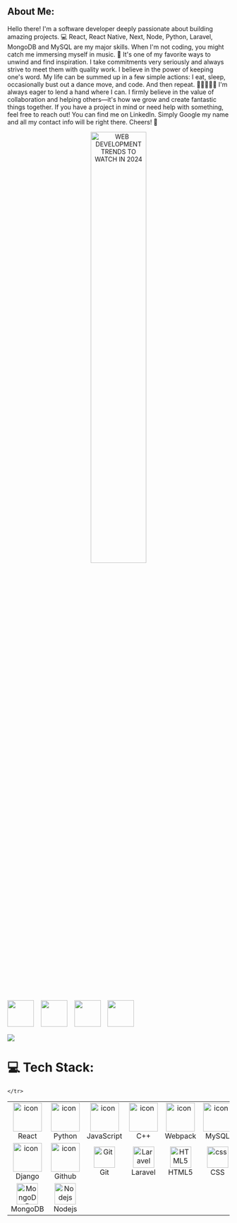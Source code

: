 <h2>About Me:</h2>
Hello there! I'm a software developer deeply passionate about building amazing
projects. 💻 React, React Native, Next, Node, Python, Laravel, MongoDB and MySQL
are my major skills. When I'm not coding, you might catch me immersing myself in
music. 🎵 It's one of my favorite ways to unwind and find inspiration. I take
commitments very seriously and always strive to meet them with quality work. I
believe in the power of keeping one's word. My life can be summed up in a few
simple actions: I eat, sleep, occasionally bust out a dance move, and code. And
then repeat. 🍔💤💃👨‍💻 I'm always eager to lend a hand where I can. I firmly
believe in the value of collaboration and helping others—it's how we grow and
create fantastic things together. If you have a project in mind or need help
with something, feel free to reach out! You can find me on LinkedIn. Simply
Google my name and all my contact info will be right there. Cheers! 🎉

<p align="center" dir="auto">
<img class="cover-img__image relative w-full h-full object-cover" fetchpriority="high" data-embed-id="cover-image" alt="WEB DEVELOPMENT TRENDS TO WATCH IN 2024" data-nsfw-filter-status="sfw" style="width: 50%; visibility: visible;" src="https://media.licdn.com/dms/image/D4E12AQGXZ3MdgJvtaA/article-cover_image-shrink_720_1280/0/1701867433157?e=2147483647&amp;v=beta&amp;t=4vo4z_z_N2G5oeVMYu-wAuCtqmVG59DctQpj_iAgTG8">
</p>


  <a href="https://join.skype.com/invite/MpOSBGkUU4XE" rel="nofollow"><img
      src="https://camo.githubusercontent.com/e91b2026169a53f2647d41e6a601d15db6d98e5d22ff2c49aa2c6ffbef7838cc/68747470733a2f2f696d672e69636f6e73382e636f6d2f636f6c6f722f32782f736b7970652e706e67"
      width="60" data-canonical-src="https://img.icons8.com/color/2x/skype.png"
      style="max-width: 100%; visibility: visible" data-nsfw-filter-status="sfw" /></a>
  &nbsp;&nbsp;
  <a href="https://t.me/k90fox" rel="nofollow"><img
      src="https://camo.githubusercontent.com/0e322093be9a72e177af4083f108faa8a0d981f67ce938a8524fe98351fc2003/68747470733a2f2f696d672e69636f6e73382e636f6d2f636f6c6f722f32782f74656c656772616d2d6170702e706e67"
      width="60" data-canonical-src="https://img.icons8.com/color/2x/telegram-app.png"
      style="max-width: 100%; visibility: visible" data-nsfw-filter-status="sfw" /></a>
  &nbsp;&nbsp;
  <a href="javascript:;" rel="nofollow"><img
      src="https://camo.githubusercontent.com/e7aa428f03f8b182b658a4e0ab3ee4bd8141b7119ff54db55cbaff594370365d/68747470733a2f2f696d672e69636f6e73382e636f6d2f666c75656e63792f32782f6c696e6b6564696e2e706e67"
      width="60" data-canonical-src="https://img.icons8.com/fluency/2x/linkedin.png"
      style="max-width: 100%; visibility: visible" data-nsfw-filter-status="sfw" /></a>
  &nbsp;&nbsp;
  <a href="javascript:;"><img
      src="https://camo.githubusercontent.com/87a833daf96ce2e80b1b95f25134c82e688f0f8d8233162ed4ad4dd920ab1694/68747470733a2f2f696d672e69636f6e73382e636f6d2f666c75656e63792f32782f676d61696c2d6e65772e706e67"
      width="60" data-canonical-src="https://img.icons8.com/fluency/2x/gmail-new.png"
      style="max-width: 100%; visibility: visible" data-nsfw-filter-status="sfw" /></a>
</p>

[![](https://visitcount.itsvg.in/api?id=bimashazaman&label=Profile%20Views%20Per%20Month&icon=1&pretty=false)](https://visitcount.itsvg.in)
# 💻 Tech Stack:

<table align="center">
  <tbody>
    <tr>
      <td align="center" width="96">
        <a target="_blank" rel="noopener noreferrer nofollow"
          href="https://camo.githubusercontent.com/48a026f4399514afed27e76efb9f48e139a0ba4b613d933a8c7a094dc1da475c/68747470733a2f2f74656368737461636b2d67656e657261746f722e76657263656c2e6170702f72656163742d69636f6e2e737667"><img
            src="https://camo.githubusercontent.com/48a026f4399514afed27e76efb9f48e139a0ba4b613d933a8c7a094dc1da475c/68747470733a2f2f74656368737461636b2d67656e657261746f722e76657263656c2e6170702f72656163742d69636f6e2e737667"
            alt="icon" width="65" height="65" data-canonical-src="https://techstack-generator.vercel.app/react-icon.svg"
            style="max-width: 100%; visibility: visible" data-nsfw-filter-status="sfw" /></a>
        <br />React
      </td>
      <td align="center" width="96">
        <a href="#macropower-tech">
          <img
            src="https://camo.githubusercontent.com/52ec9548f75773e7841dd77f89a654e8a0bc2cce02da2eb43f84240f50351512/68747470733a2f2f74656368737461636b2d67656e657261746f722e76657263656c2e6170702f707974686f6e2d69636f6e2e737667"
            alt="icon" width="65" height="65"
            data-canonical-src="https://techstack-generator.vercel.app/python-icon.svg"
            style="max-width: 100%; visibility: visible" data-nsfw-filter-status="sfw" />
        </a>
        <br />Python
      </td>
      <td align="center" width="96">
        <a target="_blank" rel="noopener noreferrer nofollow"
          href="https://camo.githubusercontent.com/0418a2bf25601cc5d8fae74f654b10d5734360ff2b1bb3b2fea4bb086baf5586/68747470733a2f2f74656368737461636b2d67656e657261746f722e76657263656c2e6170702f6a732d69636f6e2e737667"><img
            src="https://camo.githubusercontent.com/0418a2bf25601cc5d8fae74f654b10d5734360ff2b1bb3b2fea4bb086baf5586/68747470733a2f2f74656368737461636b2d67656e657261746f722e76657263656c2e6170702f6a732d69636f6e2e737667"
            alt="icon" width="65" height="65" data-canonical-src="https://techstack-generator.vercel.app/js-icon.svg"
            style="max-width: 100%; visibility: visible" data-nsfw-filter-status="sfw" /></a>
        <br />JavaScript
      </td>
      <td align="center" width="96">
        <a target="_blank" rel="noopener noreferrer nofollow"
          href="https://camo.githubusercontent.com/5cbf52740afc324c4f1a132543c6de32bf96ef976e482aca9d374589dd1b3d4d/68747470733a2f2f74656368737461636b2d67656e657261746f722e76657263656c2e6170702f6370702d69636f6e2e737667"><img
            src="https://camo.githubusercontent.com/5cbf52740afc324c4f1a132543c6de32bf96ef976e482aca9d374589dd1b3d4d/68747470733a2f2f74656368737461636b2d67656e657261746f722e76657263656c2e6170702f6370702d69636f6e2e737667"
            alt="icon" width="65" height="65" data-canonical-src="https://techstack-generator.vercel.app/cpp-icon.svg"
            style="max-width: 100%; visibility: visible" data-nsfw-filter-status="sfw" /></a>
        <br />C++
      </td>
      <td align="center" width="96">
        <a target="_blank" rel="noopener noreferrer nofollow"
          href="https://camo.githubusercontent.com/06187b72fe2f30427175d4aa9586942c65db4d83e7f026df0fb755c87d324e3a/68747470733a2f2f74656368737461636b2d67656e657261746f722e76657263656c2e6170702f7765627061636b2d69636f6e2e737667"><img
            src="https://camo.githubusercontent.com/06187b72fe2f30427175d4aa9586942c65db4d83e7f026df0fb755c87d324e3a/68747470733a2f2f74656368737461636b2d67656e657261746f722e76657263656c2e6170702f7765627061636b2d69636f6e2e737667"
            alt="icon" width="65" height="65"
            data-canonical-src="https://techstack-generator.vercel.app/webpack-icon.svg"
            style="max-width: 100%; visibility: visible" data-nsfw-filter-status="sfw" /></a>
        <br />Webpack
      </td>
      <td align="center" width="96">
        <a target="_blank" rel="noopener noreferrer nofollow"
          href="https://camo.githubusercontent.com/69fa8ed185f6026de241b4a3eb05855be4660cbc2d36f01b9e9b64e32e0472da/68747470733a2f2f74656368737461636b2d67656e657261746f722e76657263656c2e6170702f6d7973716c2d69636f6e2e737667"><img
            alt="icon" width="65" height="65" data-canonical-src="https://techstack-generator.vercel.app/mysql-icon.svg"
            style="max-width: 100%; visibility: visible" data-nsfw-filter-status="sfw"
            src="https://camo.githubusercontent.com/69fa8ed185f6026de241b4a3eb05855be4660cbc2d36f01b9e9b64e32e0472da/68747470733a2f2f74656368737461636b2d67656e657261746f722e76657263656c2e6170702f6d7973716c2d69636f6e2e737667" /></a>
        <br />MySQL
      </td>
      <td align="center" width="96">
        <a target="_blank" rel="noopener noreferrer nofollow"
          href="https://camo.githubusercontent.com/b8dc7de058b6dca715cef009bc63e74b49f0747d6252cff3da6e7289bf8774d1/68747470733a2f2f74656368737461636b2d67656e657261746f722e76657263656c2e6170702f74732d69636f6e2e737667"><img
            src="https://camo.githubusercontent.com/b8dc7de058b6dca715cef009bc63e74b49f0747d6252cff3da6e7289bf8774d1/68747470733a2f2f74656368737461636b2d67656e657261746f722e76657263656c2e6170702f74732d69636f6e2e737667"
            alt="icon" width="65" height="65" data-canonical-src="https://techstack-generator.vercel.app/ts-icon.svg"
            style="max-width: 100%; visibility: visible" data-nsfw-filter-status="sfw" /></a>
        <br />TypeScript
      </td>
      <td align="center" width="96">
        <a target="_blank" rel="noopener noreferrer nofollow"
          href="https://camo.githubusercontent.com/e914c0e2dafdbf72f0a912f5620bf5048473024747e61323100770b0724ecd6e/68747470733a2f2f74656368737461636b2d67656e657261746f722e76657263656c2e6170702f6177732d69636f6e2e737667"><img
            alt="icon" width="65" height="65" data-canonical-src="https://techstack-generator.vercel.app/aws-icon.svg"
            style="max-width: 100%; visibility: visible" data-nsfw-filter-status="sfw"
            src="https://camo.githubusercontent.com/e914c0e2dafdbf72f0a912f5620bf5048473024747e61323100770b0724ecd6e/68747470733a2f2f74656368737461636b2d67656e657261746f722e76657263656c2e6170702f6177732d69636f6e2e737667" /></a>
        <br />AWS
      </td>
      <td align="center" width="96">
        <a target="_blank" rel="noopener noreferrer nofollow"
          href="https://camo.githubusercontent.com/ca8676621360fbaf31b9aca54d45d5e19e1695ca8247bbb216eaeb81ea05cd85/68747470733a2f2f74656368737461636b2d67656e657261746f722e76657263656c2e6170702f6373686172702d69636f6e2e737667"><img
            src="https://camo.githubusercontent.com/ca8676621360fbaf31b9aca54d45d5e19e1695ca8247bbb216eaeb81ea05cd85/68747470733a2f2f74656368737461636b2d67656e657261746f722e76657263656c2e6170702f6373686172702d69636f6e2e737667"
            alt="icon" width="65" height="65"
            data-canonical-src="https://techstack-generator.vercel.app/csharp-icon.svg"
            style="max-width: 100%; visibility: visible" data-nsfw-filter-status="sfw" /></a>
        <br />C#
      </td>
    </tr>
    <tr>
      <td align="center" width="96">
        <a target="_blank" rel="noopener noreferrer nofollow"
          href="https://camo.githubusercontent.com/b24750380ccf58b0c7d79c7875d7300b2b99a49061c7e4199ac077c4713f7156/68747470733a2f2f74656368737461636b2d67656e657261746f722e76657263656c2e6170702f646a616e676f2d69636f6e2e737667"><img
            src="https://camo.githubusercontent.com/b24750380ccf58b0c7d79c7875d7300b2b99a49061c7e4199ac077c4713f7156/68747470733a2f2f74656368737461636b2d67656e657261746f722e76657263656c2e6170702f646a616e676f2d69636f6e2e737667"
            alt="icon" width="65" height="65"
            data-canonical-src="https://techstack-generator.vercel.app/django-icon.svg"
            style="max-width: 100%; visibility: visible" data-nsfw-filter-status="sfw" /></a>
        <br />Django
      </td>
      <td align="center" width="96">
        <a target="_blank" rel="noopener noreferrer nofollow"
          href="https://camo.githubusercontent.com/19cf1f6246a55a20a2fc585c1517827a55ab59b18a5306974f54a5b6f4e35fc9/68747470733a2f2f74656368737461636b2d67656e657261746f722e76657263656c2e6170702f6769746875622d69636f6e2e737667"><img
            alt="icon" width="65" height="65"
            data-canonical-src="https://techstack-generator.vercel.app/github-icon.svg"
            style="max-width: 100%; visibility: visible" data-nsfw-filter-status="sfw"
            src="https://camo.githubusercontent.com/19cf1f6246a55a20a2fc585c1517827a55ab59b18a5306974f54a5b6f4e35fc9/68747470733a2f2f74656368737461636b2d67656e657261746f722e76657263656c2e6170702f6769746875622d69636f6e2e737667" /></a>
        <br />Github
      </td>
      <td align="center" width="96">
        <a target="_blank" rel="noopener noreferrer nofollow"
          href="https://user-images.githubusercontent.com/25181517/192108372-f71d70ac-7ae6-4c0d-8395-51d8870c2ef0.png"><img
            width="48" height="48" alt="Git" style="max-width: 100%; visibility: visible" data-nsfw-filter-status="sfw"
            src="https://user-images.githubusercontent.com/25181517/192108372-f71d70ac-7ae6-4c0d-8395-51d8870c2ef0.png" /></a>
        <br />Git
      </td>
      <td align="center" width="96">
        <a target="_blank" rel="noopener noreferrer nofollow"
          href="https://camo.githubusercontent.com/c13b98c833933f68c7824fd047855dc5059276cb0ee54a743afe7a714bd23921/68747470733a2f2f736b696c6c69636f6e732e6465762f69636f6e733f693d6c61726176656c"><img
            width="48" height="48" alt="Laravel" data-canonical-src="https://skillicons.dev/icons?i=laravel"
            style="max-width: 100%; visibility: visible" data-nsfw-filter-status="sfw"
            src="https://camo.githubusercontent.com/c13b98c833933f68c7824fd047855dc5059276cb0ee54a743afe7a714bd23921/68747470733a2f2f736b696c6c69636f6e732e6465762f69636f6e733f693d6c61726176656c" /></a>
        <br />Laravel
      </td>
      <td align="center" width="96">
        <a target="_blank" rel="noopener noreferrer nofollow"
          href="https://camo.githubusercontent.com/4c31cabd8b3aa138d55adcf0a5415e5f71f38f4f5eb0ef7312ef675077834b8d/68747470733a2f2f736b696c6c69636f6e732e6465762f69636f6e733f693d68746d6c"><img
            src="https://camo.githubusercontent.com/4c31cabd8b3aa138d55adcf0a5415e5f71f38f4f5eb0ef7312ef675077834b8d/68747470733a2f2f736b696c6c69636f6e732e6465762f69636f6e733f693d68746d6c"
            width="48" height="48" alt="HTML5" data-canonical-src="https://skillicons.dev/icons?i=html"
            style="max-width: 100%; visibility: visible" data-nsfw-filter-status="sfw" /></a>
        <br />HTML5
      </td>
      <td align="center" width="96">
        <a target="_blank" rel="noopener noreferrer nofollow"
          href="https://camo.githubusercontent.com/e531a79257b93921f8b58efa952eb049ceb2672bcf57bd666165476261c145a8/68747470733a2f2f736b696c6c69636f6e732e6465762f69636f6e733f693d637373"><img
            src="https://camo.githubusercontent.com/e531a79257b93921f8b58efa952eb049ceb2672bcf57bd666165476261c145a8/68747470733a2f2f736b696c6c69636f6e732e6465762f69636f6e733f693d637373"
            width="48" height="48" alt="css" data-canonical-src="https://skillicons.dev/icons?i=css"
            style="max-width: 100%; visibility: visible" data-nsfw-filter-status="sfw" /></a>
        <br />CSS
      </td>
      <td align="center" width="96">
        <a target="_blank" rel="noopener noreferrer nofollow"
          href="https://camo.githubusercontent.com/c2a1c48be1091ce6a771794bf0b3bc45b58e5ce1531810e48cea88a7bae4c121/68747470733a2f2f736b696c6c69636f6e732e6465762f69636f6e733f693d626f6f747374726170"><img
            src="https://camo.githubusercontent.com/c2a1c48be1091ce6a771794bf0b3bc45b58e5ce1531810e48cea88a7bae4c121/68747470733a2f2f736b696c6c69636f6e732e6465762f69636f6e733f693d626f6f747374726170"
            width="48" height="48" alt="bootstrap" data-canonical-src="https://skillicons.dev/icons?i=bootstrap"
            style="max-width: 100%; visibility: visible" data-nsfw-filter-status="sfw" /></a>
        <br />Bootstrap
      </td>
      <td align="center" width="96">
        <a target="_blank" rel="noopener noreferrer nofollow"
          href="https://camo.githubusercontent.com/90821127892b2ab8fed54a30b62e3875250c25b0ff2b0466eade956773d27126/68747470733a2f2f736b696c6c69636f6e732e6465762f69636f6e733f693d7461696c77696e64"><img
            src="https://camo.githubusercontent.com/90821127892b2ab8fed54a30b62e3875250c25b0ff2b0466eade956773d27126/68747470733a2f2f736b696c6c69636f6e732e6465762f69636f6e733f693d7461696c77696e64"
            width="48" height="48" alt="tailwind" data-canonical-src="https://skillicons.dev/icons?i=tailwind"
            style="max-width: 100%; visibility: visible" data-nsfw-filter-status="sfw" /></a>
        <br />Tailwind
      </td>
      <td align="center" width="96">
        <a target="_blank" rel="noopener noreferrer nofollow"
          href="https://camo.githubusercontent.com/92b57616aa8c824a491469633dc693341da362ae233bf03e0384cfb9a154ddcf/68747470733a2f2f736b696c6c69636f6e732e6465762f69636f6e733f693d6a7175657279"><img
            width="48" height="48" alt="jQuery" data-canonical-src="https://skillicons.dev/icons?i=jquery"
            style="max-width: 100%; visibility: visible" data-nsfw-filter-status="sfw"
            src="https://camo.githubusercontent.com/92b57616aa8c824a491469633dc693341da362ae233bf03e0384cfb9a154ddcf/68747470733a2f2f736b696c6c69636f6e732e6465762f69636f6e733f693d6a7175657279" /></a>
        <br />jQuery
      </td>
    </tr>
    <tr>
      <td align="center" width="96">
        <a target="_blank" rel="noopener noreferrer nofollow"
          href="https://camo.githubusercontent.com/c0656fe26e0bd17784e371c880b6007a53afa88b8cc9e29f8d48f8b8c3ca5c95/68747470733a2f2f736b696c6c69636f6e732e6465762f69636f6e733f693d6d6f6e676f6462"><img
            src="https://camo.githubusercontent.com/c0656fe26e0bd17784e371c880b6007a53afa88b8cc9e29f8d48f8b8c3ca5c95/68747470733a2f2f736b696c6c69636f6e732e6465762f69636f6e733f693d6d6f6e676f6462"
            width="48" height="48" alt="MongoDB" data-canonical-src="https://skillicons.dev/icons?i=mongodb"
            style="max-width: 100%; visibility: visible" data-nsfw-filter-status="sfw" /></a>
        <br />MongoDB
      </td>
      <td align="center" width="96">
        <a target="_blank" rel="noopener noreferrer nofollow"
          href="https://camo.githubusercontent.com/7d2502981f54a67b821893f32f9ae04884c4ae47bafe9dd26ae43563398cd599/68747470733a2f2f736b696c6c69636f6e732e6465762f69636f6e733f693d6e6f64656a73"><img
            width="48" height="48" alt="Nodejs" data-canonical-src="https://skillicons.dev/icons?i=nodejs"
            style="max-width: 100%; visibility: visible" data-nsfw-filter-status="sfw"
            src="https://camo.githubusercontent.com/7d2502981f54a67b821893f32f9ae04884c4ae47bafe9dd26ae43563398cd599/68747470733a2f2f736b696c6c69636f6e732e6465762f69636f6e733f693d6e6f64656a73" /></a>
        <br />Nodejs
      </td>

      
    </tr>
  </tbody>
</table>
